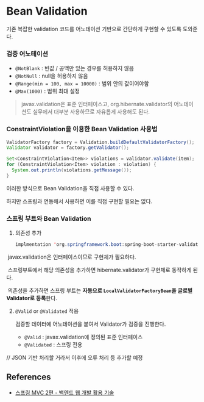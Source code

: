 # Bean Validation

기존 복잡한 validation 코드를 어노테이션 기반으로 간단하게 구현할 수 있도록 도와준다.



### 검증 어노테이션

- `@NotBlank` : 빈값 / 공백만 있는 경우를 허용하지 않음
- `@NotNull` : null을 허용하지 않음
- `@Range(min = 100, max = 10000)` : 범위 안의 값이어야함
- `@Max(1000)` : 범위 최대 설정

> javax.validation은 표준 인터페이스고, org.hibernate.validator의 어노테이션도 실무에서 대부분 사용하므로 자유롭게 사용해도 된다. 



### ConstraintViolation을 이용한 Bean Validation 사용법

```java
ValidatorFactory factory = Validation.buildDefaultValidatorFactory();
Validator validator = factory.getValidator();

Set<ConstraintViolation<Item>> violations = validator.validate(item);
for (ConstraintViolation<Item> violation : violation) {
  System.out.println(violations.getMessage());
}
```

이러한 방식으로 Bean Validation을 직접 사용할 수 있다.

하지만 스프링과 연동해서 사용하면 이를 직접 구현할 필요는 없다.



### 스프링 부트와 Bean Validation 

1. 의존성 추가

   ```java
   implmentation 'org.springframework.boot:spring-boot-starter-validation'	
   ```

​	javax.validation은 인터페이스이므로 구현체가 필요하다.

​	스프링부트에서 해당 의존성을 추가하면 hibernate.validator가 구현체로 동작하게 된다.

​	의존성을 추가하면 스프링 부트는 **자동으로 `LocalValidatorFactoryBean`을 글로벌 Validator로 등록**한다.



2. `@Valid` or `@Validated` 적용

   검증할 데이터에 어노테이션을 붙여서 Validator가 검증을 진행한다.

   - `@Valid` : javax.validation에 정의된 표준 인터페이스
   - `@Validated` : 스프링 전용



// JSON 기반 처리할 거라서 이후에 오류 처리 등 추가할 예정



## References

- [스프링 MVC 2편 - 백엔드 웹 개발 활용 기술](https://www.inflearn.com/course/%EC%8A%A4%ED%94%84%EB%A7%81-mvc-1/dashboard)

